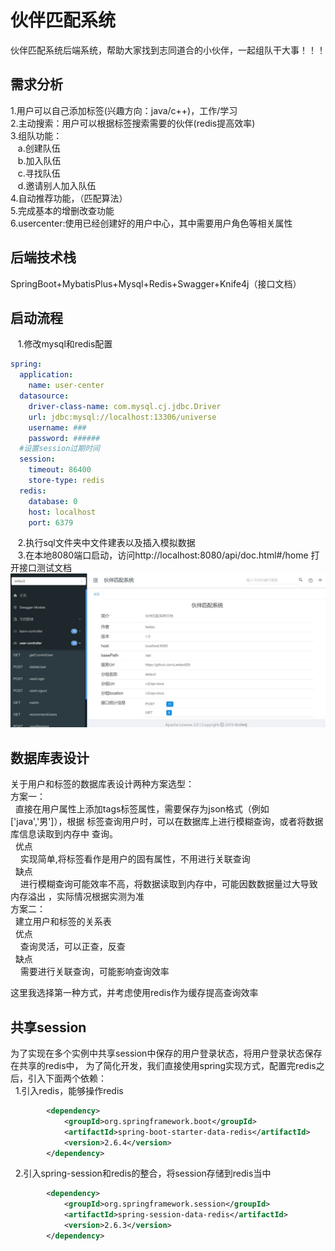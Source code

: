 # 伙伴匹配系统
伙伴匹配系统后端系统，帮助大家找到志同道合的小伙伴，一起组队干大事！！！
## 需求分析
1.用户可以自己添加标签(兴趣方向：java/c++)，工作/学习<br/>
2.主动搜索：用户可以根据标签搜索需要的伙伴(redis提高效率)<br/>
3.组队功能：<br/>
    &nbsp; &nbsp;a.创建队伍<br/>
&nbsp; &nbsp;b.加入队伍<br/>
&nbsp; &nbsp;c.寻找队伍<br/>
&nbsp; &nbsp;d.邀请别人加入队伍<br/>
4.自动推荐功能，（匹配算法）<br/>
5.完成基本的增删改查功能<br/>
6.usercenter:使用已经创建好的用户中心，其中需要用户角色等相关属性<br/>

## 后端技术栈
SpringBoot+MybatisPlus+Mysql+Redis+Swagger+Knife4j（接口文档）<br/>

## 启动流程
&nbsp; &nbsp;1.修改mysql和redis配置
```yaml
spring:
  application:
    name: user-center
  datasource:
    driver-class-name: com.mysql.cj.jdbc.Driver
    url: jdbc:mysql://localhost:13306/universe
    username: ###
    password: ######
  #设置session过期时间
  session:
    timeout: 86400
    store-type: redis
  redis:
    database: 0
    host: localhost
    port: 6379
```
&nbsp; &nbsp;2.执行sql文件夹中文件建表以及插入模拟数据<br>
&nbsp; &nbsp;3.在本地8080端口启动，访问http://localhost:8080/api/doc.html#/home
打开接口测试文档<br>
<img src=".\images\接口文档.jpg">
## 数据库表设计
关于用户和标签的数据库表设计两种方案选型：<br/>
方案一：<br>
&nbsp;&nbsp;直接在用户属性上添加tags标签属性，需要保存为json格式（例如['java','男']），根据
标签查询用户时，可以在数据库上进行模糊查询，或者将数据库信息读取到内存中
查询。<br>
&nbsp;&nbsp;优点<br>
&nbsp;&nbsp;&nbsp;&nbsp;实现简单,将标签看作是用户的固有属性，不用进行关联查询<br>
&nbsp;&nbsp;缺点<br>
&nbsp;&nbsp;&nbsp;&nbsp;进行模糊查询可能效率不高，将数据读取到内存中，可能因数数据量过大导致内存溢出
，实际情况根据实测为准<br>
方案二：<br>
&nbsp;&nbsp;建立用户和标签的关系表<br>
&nbsp;&nbsp;优点<br>
&nbsp;&nbsp;&nbsp;&nbsp;查询灵活，可以正查，反查<br>
&nbsp;&nbsp;缺点<br>
&nbsp;&nbsp;&nbsp;&nbsp;需要进行关联查询，可能影响查询效率<br>

这里我选择第一种方式，并考虑使用redis作为缓存提高查询效率

## 共享session
为了实现在多个实例中共享session中保存的用户登录状态，将用户登录状态保存在共享的redis中，
为了简化开发，我们直接使用spring实现方式，配置完redis之后，引入下面两个依赖：<br>
&nbsp;&nbsp;1.引入redis，能够操作redis
```xml
        <dependency>
			<groupId>org.springframework.boot</groupId>
			<artifactId>spring-boot-starter-data-redis</artifactId>
			<version>2.6.4</version>
		</dependency>
```
&nbsp;&nbsp;2.引入spring-session和redis的整合，将session存储到redis当中
```xml
        <dependency>
			<groupId>org.springframework.session</groupId>
			<artifactId>spring-session-data-redis</artifactId>
			<version>2.6.3</version>
		</dependency>
```

